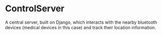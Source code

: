ControlServer
===============

A central server, built on Django, which interacts with the nearby bluetooth devices (medical devices in this case) and track their location information.
